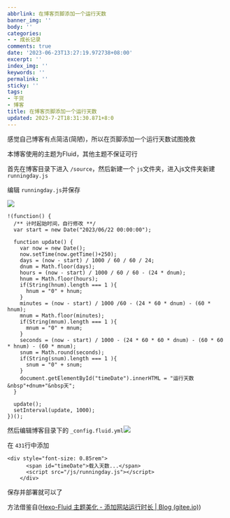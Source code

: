 ```yaml
---
abbrlink: 在博客页脚添加一个运行天数
banner_img: ''
body: ''
categories:
- - 成长记录
comments: true
date: '2023-06-23T13:27:19.972738+08:00'
excerpt: ''
index_img: ''
keywords: ''
permalink: ''
sticky: ''
tags:
- 干货
- 博客
title: 在博客页脚添加一个运行天数
updated: 2023-7-2T18:31:30.871+8:0
---
```

感觉自己博客有点简洁(简陋)，所以在页脚添加一个运行天数试图挽救

本博客使用的主题为Fluid，其他主题不保证可行

首先在博客目录下进入 `/source`，然后新建一个 `js`文件夹，进入js文件夹新建 `runningday.js`

编辑 `runningday.js`并保存

![](https://moran.0oo0.top/images/runningday.jpg)

```
!(function() {
  /** 计时起始时间，自行修改 **/
  var start = new Date("2023/06/22 00:00:00");

  function update() {
    var now = new Date();
    now.setTime(now.getTime()+250);
    days = (now - start) / 1000 / 60 / 60 / 24;
    dnum = Math.floor(days);
    hours = (now - start) / 1000 / 60 / 60 - (24 * dnum);
    hnum = Math.floor(hours);
    if(String(hnum).length === 1 ){
      hnum = "0" + hnum;
    }
    minutes = (now - start) / 1000 /60 - (24 * 60 * dnum) - (60 * hnum);
    mnum = Math.floor(minutes);
    if(String(mnum).length === 1 ){
      mnum = "0" + mnum;
    }
    seconds = (now - start) / 1000 - (24 * 60 * 60 * dnum) - (60 * 60 * hnum) - (60 * mnum);
    snum = Math.round(seconds);
    if(String(snum).length === 1 ){
      snum = "0" + snum;
    }
    document.getElementById("timeDate").innerHTML = "运行天数&nbsp"+dnum+"&nbsp天";
  }

  update();
  setInterval(update, 1000);
})();
```

然后编辑博客目录下的 `_config.fluid.yml`![](https://moran.0oo0.top/images/runningday1.jpg)

在 `431`行中添加

```
<div style="font-size: 0.85rem">
      <span id="timeDate">载入天数...</span>
      <script src="/js/runningday.js"></script>
    </div>
```

保存并部署就可以了

方法借鉴自([Hexo-Fluid 主题美化 - 添加网站运行时长 | Blog (gitee.io)](https://hyh1370039199.gitee.io/post/2/#:~:text=Hexo-Fluid%E4%B8%BB%E9%A2%98%E7%BE%8E%E5%8C%96-%E6%B7%BB%E5%8A%A0%E7%BD%91%E7%AB%99%E8%BF%90%E8%A1%8C%E6%97%B6%E9%95%BF%202022-07-30%20%E6%8A%80%E6%9C%AF%20Fluid,1.8.4%E7%89%88%E6%9C%AC%E4%BB%A5%E4%B8%8A%E6%94%AF%E6%8C%81%E8%87%AA%E5%AE%9A%E4%B9%89%E9%A1%B5%E8%84%9A%E5%86%85%E5%AE%B9%E3%80%82%20%E9%9C%80%E8%A6%81%E5%9C%A8%E4%B8%BB%E9%A2%98%E9%85%8D%E7%BD%AE%E4%B8%AD%E7%9A%84%20footer%EF%BC%9Acontent%20%E6%B7%BB%E5%8A%A0%EF%BC%9A))
